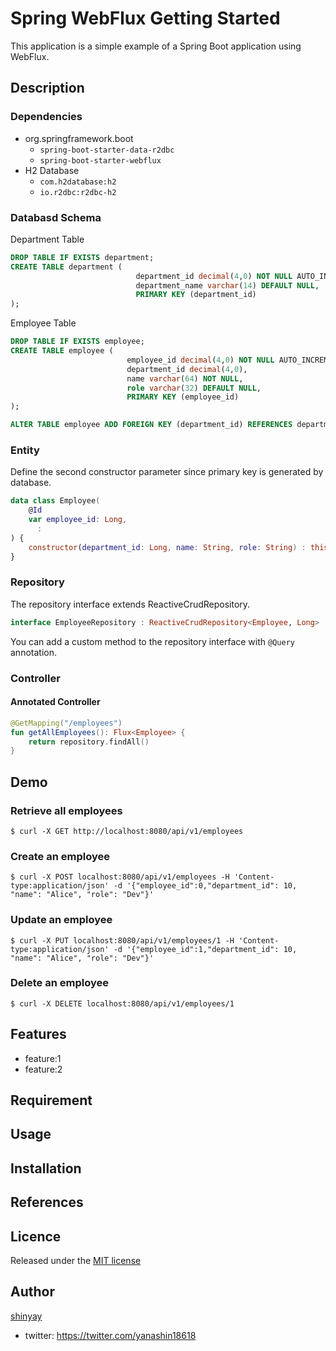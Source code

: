 # Spring WebFlux Getting Started

This application is a simple example of a Spring Boot application using WebFlux.

## Description
### Dependencies
- org.springframework.boot
  - `spring-boot-starter-data-r2dbc`
  - `spring-boot-starter-webflux`
- H2 Database
  - `com.h2database:h2`
  - `io.r2dbc:r2dbc-h2`

### Databasd Schema
Department Table
```sql
DROP TABLE IF EXISTS department;
CREATE TABLE department (
                            department_id decimal(4,0) NOT NULL AUTO_INCREMENT,
                            department_name varchar(14) DEFAULT NULL,
                            PRIMARY KEY (department_id)
);
```

Employee Table
```sql
DROP TABLE IF EXISTS employee;
CREATE TABLE employee (
                          employee_id decimal(4,0) NOT NULL AUTO_INCREMENT,
                          department_id decimal(4,0),
                          name varchar(64) NOT NULL,
                          role varchar(32) DEFAULT NULL,
                          PRIMARY KEY (employee_id)
);

ALTER TABLE employee ADD FOREIGN KEY (department_id) REFERENCES department (department_id);
```

### Entity
Define the second constructor parameter since primary key is generated by database.

```kotlin
data class Employee(
    @Id
    var employee_id: Long,
      : 
) {
    constructor(department_id: Long, name: String, role: String) : this(0, department_id, name, role)
}
```

### Repository
The repository interface extends ReactiveCrudRepository.

```kotlin
interface EmployeeRepository : ReactiveCrudRepository<Employee, Long>
```

You can add a custom method to the repository interface with `@Query` annotation.

### Controller
#### Annotated Controller
```kotlin
@GetMapping("/employees")
fun getAllEmployees(): Flux<Employee> {
    return repository.findAll()
}
```

## Demo
### Retrieve all employees
```shell
$ curl -X GET http://localhost:8080/api/v1/employees
```

### Create an employee
```shell
$ curl -X POST localhost:8080/api/v1/employees -H 'Content-type:application/json' -d '{"employee_id":0,"department_id": 10, "name": "Alice", "role": "Dev"}'
```

### Update an employee
```shell
$ curl -X PUT localhost:8080/api/v1/employees/1 -H 'Content-type:application/json' -d '{"employee_id":1,"department_id": 10, "name": "Alice", "role": "Dev"}'
```

### Delete an employee
```shell
$ curl -X DELETE localhost:8080/api/v1/employees/1
```

## Features

- feature:1
- feature:2

## Requirement

## Usage

## Installation

## References

## Licence

Released under the [MIT license](https://gist.githubusercontent.com/shinyay/56e54ee4c0e22db8211e05e70a63247e/raw/34c6fdd50d54aa8e23560c296424aeb61599aa71/LICENSE)

## Author

[shinyay](https://github.com/shinyay)
- twitter: https://twitter.com/yanashin18618
